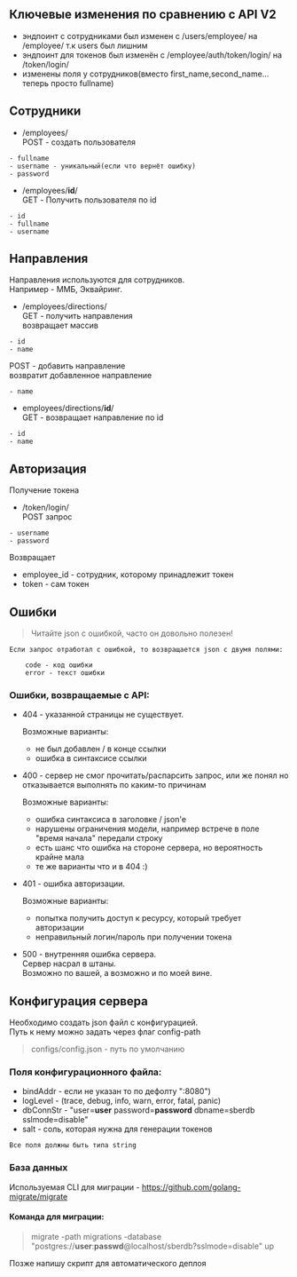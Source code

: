 ## Ключевые изменения по сравнению с API V2
- эндпоинт с сотрудниками был изменен с /users/employee/ на /employee/ т.к users был лишним
- эндпоинт для токенов был изменён с /employee/auth/token/login/ на /token/login/
- изменены поля у сотрудников(вместо first_name,second_name... теперь просто fullname)

## Сотрудники
- /employees/  
POST - создать пользователя
~~~
- fullname
- username - уникальный(если что вернёт ошибку)
- password
~~~

- /employees/**id**/  
GET - Получить пользователя по id
~~~
- id
- fullname
- username
~~~


## Направления 
Направления используются для сотрудников.  
Например - ММБ, Эквайринг.
- /employees/directions/  
GET - получить направления  
возвращает массив
~~~
- id
- name
~~~

POST - добавить направление  
возвратит добавленное направление
~~~
- name
~~~ 

- employees/directions/**id**/  
GET - возвращает направление по id  
~~~
- id
- name
~~~


## Авторизация

Получение токена
- /token/login/  
POST запрос
~~~
- username
- password
~~~
Возвращает
- employee_id - сотрудник, которому принадлежит токен
- token - сам токен

## Ошибки
> Читайте json с ошибкой, часто он довольно полезен!
~~~
Если запрос отработал с ошибкой, то возвращается json с двумя полями:

    code - код ошибки
    error - текст ошибки
~~~

### Ошибки, возвращаемые с **API**:

- 404 - указанной страницы не существует.  
  
    Возможные варианты:
    - не был добавлен / в конце ссылки
    - ошибка в синтаксисе ссылки  

- 400 - сервер не смог прочитать/распарсить запрос, или же понял но отказывается выполнять по каким-то причинам

  Возможные варианты:
    - ошибка синтаксиса в заголовке / json'e
    - нарушены ограничения модели, например встрече в поле "время начала" передали строку
    - есть шанс что ошибка на стороне сервера, но вероятность крайне мала
    - те же варианты что и в 404 :)

- 401 - ошибка авторизации.

  Возможные варианты:
    - попытка получить доступ к ресурсу, который требует авторизации
    - неправильный логин/пароль при получении токена

- 500 - внутренняя ошибка сервера.  
    Сервер насрал в штаны.  
    Возможно по вашей, а возможно и по моей вине.
    

## Конфигурация сервера
Необходимо создать json файл с конфигурацией.  
Путь к нему можно задать через флаг config-path

 > configs/config.json - путь по умолчанию

### Поля конфигурационного файла:
- bindAddr -  если не указан то по дефолту ":8080") 
- logLevel - (trace, debug, info, warn, error, fatal, panic)
- dbConnStr -  "user=**user** password=**password** dbname=sberdb sslmode=disable"
- salt - соль, которая нужна для генерации токенов

```
Все поля должны быть типа string
```

### База данных
Используемая CLI для миграции - https://github.com/golang-migrate/migrate  
#### Команда для миграции:
> migrate -path migrations -database "postgres://**user**:**passwd**@localhost/sberdb?sslmode=disable" up

Позже напишу скрипт для автоматического деплоя